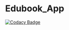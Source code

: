 # Edubook_App

[![Codacy Badge](https://app.codacy.com/project/badge/Grade/db27cacaa2bb47e2b7f66377646ff1a4)](https://app.codacy.com/gh/group168/Edubook_App/dashboard?utm_source=gh&utm_medium=referral&utm_content=&utm_campaign=Badge_grade)
